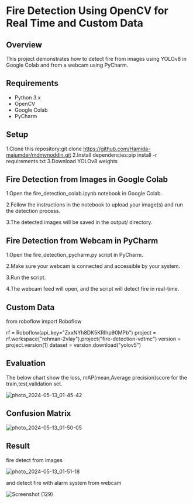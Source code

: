 # Fire Detection Using OpenCV for Real Time and Custom Data
## Overview 
This project demonstrates how to detect fire from images using YOLOv8 in Google Colab and from a webcam using PyCharm.

## Requirements 
- Python 3.x
- OpenCV
- Google Colab 
- PyCharm 

## Setup
1.Clone this repository:git clone https://github.com/Hamida-majumder/mdmynoddin.git
2.Install dependencies:pip install -r requirements.txt
3.Download YOLOv8 weights

## Fire Detection from Images in Google Colab
1.Open the fire_detection_colab.ipynb notebook in Google Colab.

2.Follow the instructions in the notebook to upload your image(s) and run the detection process.

3.The detected images will be saved in the output/ directory.

## Fire Detection from Webcam in PyCharm
1.Open the fire_detection_pycharm.py script in PyCharm.

2.Make sure your webcam is connected and accessible by your system.

3.Run the script.

4.The webcam feed will open, and the script will detect fire in real-time.

## Custom Data
from roboflow import Roboflow

rf = Roboflow(api_key="ZxxNYh8DK5KRIhp90MPb")
project = rf.workspace("rehman-2vlay").project("fire-detection-vdtmc")
version = project.version(1)
dataset = version.download("yolov5")

## Evaluation
The below chart show the loss, mAP(mean,Average precision)score for the train,test,validation set.

![photo_2024-05-13_01-45-42](https://github.com/Hamida-majumder/mdmynoddin/assets/160351711/397165be-1267-4356-8bd4-c37b8ce69e8a)

## Confusion Matrix

![photo_2024-05-13_01-50-05](https://github.com/Hamida-majumder/mdmynoddin/assets/160351711/96524d61-b0ac-4348-9f4c-824bf801d9ff)

## Result
fire detect from images

![photo_2024-05-13_01-51-18](https://github.com/Hamida-majumder/mdmynoddin/assets/160351711/50fe28b4-a7cc-4731-9245-494bb6903f3e)

and detect fire with alarm system from webcam 

![Screenshot (129)](https://github.com/Hamida-majumder/mdmynoddin/assets/160351711/48ff9945-f216-4c0f-84d6-cd5b0d6bae56)

